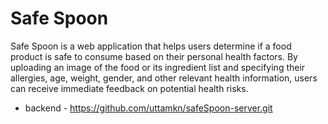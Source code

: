 # Safe Spoon
Safe Spoon is a web application that helps users determine if a food product is safe to consume based on their personal health factors. By uploading an image of the food or its ingredient list and specifying their allergies, age, weight, gender, and other relevant health information, users can receive immediate feedback on potential health risks.

- backend - https://github.com/uttamkn/safeSpoon-server.git
